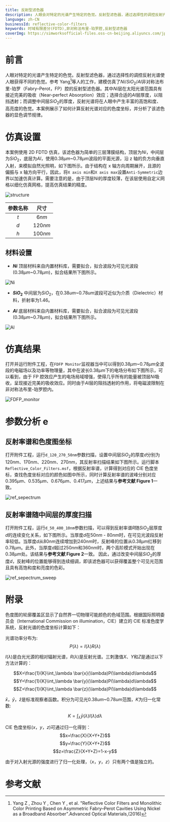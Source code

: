 ```yaml
---
title: 反射型滤色器
description: 人眼会对特定的光谱产生特定的色觉。反射型滤色器，通过选择性的调控反射光谱使人眼获得不同的色觉。本案例展示了如何计算反射光谱对应的色度坐标，并分析了该滤色器的显色调节规律。
language: zh-CN
businessId: reflective-color-filters
keywords: 时域有限差分(FDTD),非对称法布里-珀罗腔,反射型滤色器
coverImg: https://simworksofficial-files.oss-cn-beijing.aliyuncs.com/jpg/Reflective_Color_Filters_structures_mpps_20240119150238A053.jpg
---
```


# 前言

人眼对特定的光谱产生特定的色觉。反射型滤色器，通过选择性的调控反射光谱使人眼获得不同的色觉。参考 Yang[^1]等人的工作，建模仿真了$Ni$/$SiO_2$/$Al$非对称法布里-珀罗（Fabry–Perot，FP）腔的反射型滤色器。其中$Ni$层在太阳光谱范围具有接近完美的吸收（Near-perfect Absorption）效应；选择合适的$Al$层厚度，以阻挡透射；而调整中间层$SiO_2$的厚度，反射光谱将在人眼中产生丰富的高饱和度、高亮度的色觉。本案例展示了如何计算反射光谱对应的色度坐标，并分析了该滤色器的显色调节规律。

# 仿真设置

本案例使用 2D FDTD 仿真，该滤色器为简单的三层薄膜结构，顶层为$Ni$，中间层为$SiO_2$，底层为$Al$，使用$0.38\mu m$~$0.78\mu m$波段的平面光源，沿 z 轴的负方向垂直入射，来模拟自然光照明，如下图所示。由于结构在 x 轴方向周期展开，且源的偏振与 x 轴方向平行，因此，将`X axis min`和`X axis max`设置`Anti-Symmetric`边界以加速仿真计算。需要注意的是，由于顶层$Ni$的厚度较薄，在该层使用自定义网格以细化仿真网格，提高仿真结果的精度。

![structure](https://simworksofficial-files.oss-cn-beijing.aliyuncs.com/mdfile/resources/img/Reflective_Color_Filters_structures_mpps.png)

| 参数名称 |   尺寸   |
| :------: | :------: |
|   $t$    |  $6 nm$  |
|   $d$    | $120 nm$ |
|   $h$    | $100 nm$ |

## 材料设置

- **$Ni$**
  顶层材料来自内置材料库，需要拟合，拟合波段为可见光波段($0.38\mu m$~$0.78\mu m$)，拟合结果所下图所示。

![Ni](https://simworksofficial-files.oss-cn-beijing.aliyuncs.com/mdfile/resources/img/Reflective_Color_Filters_material_Ni_fit.png)

- **$SiO_2$**
  中间层为$SiO_2$，在$0.38um$~$0.78um$波段可近似为介质（Dielectric）材料，折射率为$1.46$。

- **$Al$**
  底层材料来自内置材料库，需要拟合，拟合波段为可见光波段($0.38\mu m$~$0.78\mu m$)，拟合结果所下图所示。

![Al](https://simworksofficial-files.oss-cn-beijing.aliyuncs.com/mdfile/resources/img/Reflective_Color_Filters_material_Al_fit.png)

# 仿真结果

打开并运行附件工程，在`FDFP Monitor`监视器当中可以得到$0.38\mu m$~$0.78\mu m$全波段的电磁场以及功率等物理量，其中在波长$0.38\mu m$下的电场分布如下图所示，可以看到，由于 FP 腔效应产生的电场局域增强，使得几乎所有的能量被顶层$Ni$吸收，呈现接近完美的吸收效应。同时由于$Al$层的阻挡透射的作用，将电磁波限制在非对称法布里-珀罗腔内。

![FDFP_monitor](https://simworksofficial-files.oss-cn-beijing.aliyuncs.com/mdfile/resources/img/Reflective_Color_Filters_FDFP_monitor.png)

# 参数分析 e

## 反射率谱和色度图坐标

打开附件工程，运行`d_120_270_50nm`参数扫描，设置中间层$SiO_2$的厚度$d$分别为$120nm$、$170nm$、$220nm$、$270nm$，其反射率扫描结果如下图所示。运行脚本`Reflective_Color_Filters.msf`，根据反射率谱，计算得到对应的 CIE 色度坐标，查找色度坐标对应的颜色如图中所示，同时计算反射率谱的波峰分别对应$0.395\mu m$、$0.535\mu m$、$0.676\mu m$、$0.417\mu m$，上述结果与**参考文献 Figure 1**一致。

![ref_sepectrum](https://simworksofficial-files.oss-cn-beijing.aliyuncs.com/mdfile/resources/img/Reflective_Color_Filters_ref_spectrum_4.png)

## 反射率谱随中间层的厚度扫描

打开附件工程，运行`d_50_400_10nm`参数扫描，可以得到反射率谱$R$随$SiO_2$层厚度$d$的连续变化关系，如下图所示。当厚度$d$在$50nm$ - $80nm$时，在可见光波段反射率较低。当厚度$d$从$80nm$连续增加到$240nm$时，反射峰的位置从$0.38\mu m$红移到$0.78\mu m$。此外，当厚度$d$超过$250nm$和$360nm$时，两个高阶模式开始出现在$0.38\mu m$处。该结果与**参考文献 Figure 2**一致。
因此，通过改变中间层$SiO_2$的厚度$d$，反射峰的位置能够得到连续细调，即该滤色器可以获得覆盖整个可见光范围且具有高饱和度和亮度的色彩。

![ref_sepectrum_sweep](https://simworksofficial-files.oss-cn-beijing.aliyuncs.com/mdfile/resources/img/Reflective_Color_Filters_ref_sweep.png)

# 附录

色度图的轮廓覆盖区显示了自然界一切物理可能颜色的色域范围。根据国际照明委员会（International Commission on illumination，CIE）建立的 CIE 标准色度学系统，反射光谱的色度坐标计算如下：

光谱功率分布为:
$$P(\lambda)=I(\lambda)R(\lambda)$$

$I$($\lambda$)是白光光源的相对辐射光谱，$R$($\lambda$)是反射光谱。三刺激值$X$、$Y$和$Z$是通过以下方法计算的：

$$X=\frac{1}{K}\int_\lambda \bar{x}(\lambda)P(\lambda)d\lambda$$
$$Y=\frac{1}{K}\int_\lambda \bar{y}(\lambda)P(\lambda)d\lambda$$
$$Z=\frac{1}{K}\int_\lambda \bar{z}(\lambda)P(\lambda)d\lambda$$

$\bar{x}$，$\bar{y}$，$\bar{z}$是标准观察者函数。积分为可见光$0.38um$~$0.78um$范围，$K$为归一化常数:

$$K=\int_\lambda \bar{y}(\lambda)I(\lambda)d\lambda$$

CIE 色度坐标($x$，$y$，$z$)可通过归一化得到：
$$x=\frac{X}{X+Y+Z}$$
$$y=\frac{Y}{X+Y+Z}$$
$$z=\frac{Z}{X+Y+Z}=1-x-y$$

由于对入射光源的强度进行了归一化处理，（$x$，$y$，$z$）只有两个值是独立的。

# 参考文献

[^1]: Yang Z , Zhou Y , Chen Y , et al. "Reflective Color Filters and Monolithic Color Printing Based on Asymmetric Fabry–Perot Cavities Using Nickel as a Broadband Absorber".Advanced Optical Materials,(2016)
